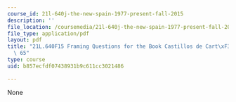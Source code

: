 ```yaml
---
course_id: 21l-640j-the-new-spain-1977-present-fall-2015
description: ''
file_location: /coursemedia/21l-640j-the-new-spain-1977-present-fall-2015/b857ecfdf07438931b9c611cc3021486_MIT21L_640JF15_Cas1.pdf
file_type: application/pdf
layout: pdf
title: "21L.640F15 Framing Questions for the Book Castillos de Cart\xF3n through page\
  \ 65"
type: course
uid: b857ecfdf07438931b9c611cc3021486

---
```

None